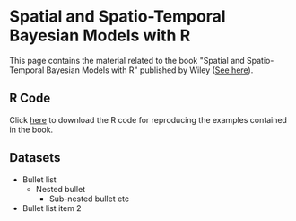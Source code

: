 # Spatial and Spatio-Temporal Bayesian Models with R

This page contains the material related to the book "Spatial and Spatio-Temporal Bayesian Models with R" published by Wiley ([See here](https://onlinelibrary.wiley.com/doi/book/10.1002/9781118950203)).

## R Code

Click [here](https://drive.google.com/open?id=1YphthJc6d821jIGOnT2pGm4orp2cOthL&usp=drive_fs) to download the R code for reproducing the examples contained in the book. 

## Datasets


* Bullet list
  * Nested bullet
    * Sub-nested bullet etc
* Bullet list item 2
